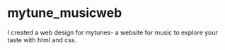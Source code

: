 # mytune_musicweb
I created a web design for mytunes- a website for music to explore your taste with html and css.
